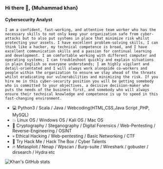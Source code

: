 ### Hi there 👋, {Muhammad khan}
#### Cybersecurity Analyst


```I am a confident, fast-working, and attentive team worker who has the necessary skills to not only keep your organization safe from cyber-attacks but to also put systems in place that minimize risk whilst protecting your assets. I have excellent problem-solving skills, I can think like a hacker, my technical competence is broad, and I have excellent communication skills and a passion for continual learning and development. I am comfortable working with different computer and operating systems; I can troubleshoot quickly and explain situations in plain English so everyone understands; I am highly vigilant and detail-orientated and I will always work alongside co-workers and people within the organization to ensure we stay ahead of the threats whilst eradicating our vulnerabilities and minimizing the risk. If you hire me in this cyber-security position you will be getting somebody who is committed to your objectives, a decisive decision-maker who puts the needs of the business first, and somebody who will always ensure their technical knowledge and competence is up to speed in this fast-changing environment.```

* 💻 Python3 / Scala / Java / Webcoding(HTML,CSS,Java Script ,PHP, MySQL)
* 💥 Linux OS / Windows OS / Kali OS / Mac OS
* 🔬 Cryptography / Steganography / Digital Forensics / Web-Pentesting / Reverse-Engineering / OSINT
* 💀 Ethical Hacking / Web-pentesting / Basic Networking / CTF
* 👀 Try Hack Me / Hack The Box / Cyber Talents
* 🔥 Metasploit / Nmap / Wpscan / Burp-suite / Wireshark / gobuster / dirsearch / Hydra etc

![Khan's GitHub stats](https://github-readme-stats.vercel.app/api?username=WhatTheHacker&show_icons=true&theme=radical)










